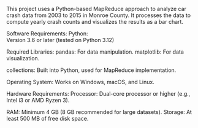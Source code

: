 This project uses a Python-based MapReduce approach to analyze car crash data from 2003 to 2015 in Monroe County.
 It processes the data to compute yearly crash counts and visualizes the results as a bar chart.

Software Requirements:
Python:  
Version 3.6 or later (tested on Python 3.12)

Required Libraries:
pandas: 
For data manipulation.
matplotlib: 
For data visualization.


collections:
Built into Python, used for MapReduce implementation.

Operating System:
Works on Windows, macOS, and Linux.

Hardware Requirements:
Processor: 
Dual-core processor or higher (e.g., Intel i3 or AMD Ryzen 3).

RAM: 
Minimum 4 GB (8 GB recommended for large datasets).
Storage: At least 500 MB of free disk space.
